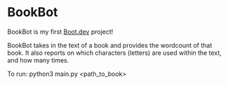 # BookBot

BookBot is my first [Boot.dev](https://www.boot.dev) project!

BookBot takes in the text of a book and provides the wordcount of that book. It also reports on which characters (letters) are used within the text, and how many times.

To run: python3 main.py <path_to_book>
